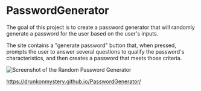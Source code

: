 # PasswordGenerator

The goal of this project is to create a password generator that will randomly generate a password for the user based on the user's inputs.

The site contains a "generate password" button that, when pressed, prompts the user to answer several questions to qualify the password's characteristics, and then creates a password that meets those criteria.

![Screenshot of the Random Password Generator](PasswordGenerator/ScreenshotOfPasswordGenerator.png)

https://drunkonmystery.github.io/PasswordGenerator/